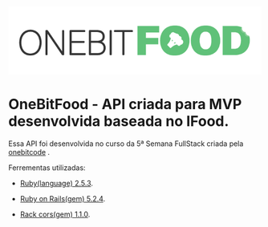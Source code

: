 ![OneBitFood](https://github.com/nemuba/onebitfood-client/blob/master/src/assets/images/logo-v1-horizontal.png)

# OneBitFood - API criada para MVP desenvolvida baseada no IFood.

Essa API foi desenvolvida no curso da 5ª Semana FullStack criada pela [onebitcode](https://www.onebitcode.com) .

Ferrementas utilizadas:

* [Ruby(language) 2.5.3](https://www.ruby-lang.org/pt/).

* [Ruby on Rails(gem) 5.2.4](https://guides.rubyonrails.org/).

* [Rack cors(gem) 1.1.0](https://github.com/cyu/rack-cors).
